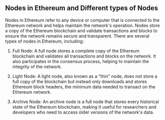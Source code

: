 ## Nodes in Ethereum and Different types of Nodes

Nodes in Ethereum refer to any device or computer that is connected to the Ethereum network and helps maintain the network's operation. Nodes store a copy of the Ethereum blockchain and validate transactions and blocks to ensure the network remains secure and transparent. There are several types of nodes in Ethereum, including:

1. Full Node: A full node stores a complete copy of the Ethereum blockchain and validates all transactions and blocks on the network. It also participates in the consensus process, helping to maintain the integrity of the network.

2. Light Node: A light node, also known as a "thin" node, does not store a full copy of the blockchain but instead only downloads and stores Ethereum block headers, the minimum data needed to transact on the Ethereum network.

3. Archive Node: An archive node is a full node that stores every historical state of the Ethereum blockchain, making it useful for researchers and developers who need to access older versions of the network's data.
